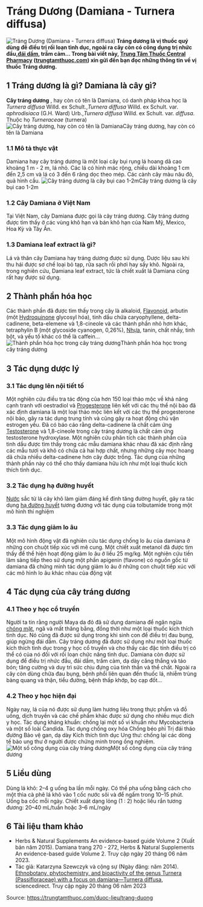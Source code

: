 # Tráng Dương (Damiana - Turnera diffusa)

![Tráng Dương \(Damiana - Turnera diffusa\)](https://trungtamthuoc.com/images/others/trang-duong-1-7338.jpg)
**Tráng dương là vị thuốc quý dùng để điều trị rối loạn tình dục, ngoài ra cây còn có công dụng trị nhức đầu,[đái dầm](https://trungtamthuoc.com/bai-viet/dai-dam-o-tre-em "đái dầm"), trầm cảm... Trong bài viết này, [Trung Tâm Thuốc Central Pharmacy](https://trungtamthuoc.com/ "Trung Tâm Thuốc Central Pharmacy") ([trungtamthuoc.com](https://trungtamthuoc.com/ "trungtamthuoc.com")) xin gửi đến bạn đọc những thông tin về vị thuốc Tráng dương.**
##  1 Tráng dương là gì? Damiana là cây gì?
**Cây tráng dương** , hay còn có tên là Damiana, có danh pháp khoa học là  _Turnera diffusa_ Willd. ex Schult.,_Turnera diffusa_ Willd. ex Schult. var. _aphrodisiaca_ (G.H. Ward) Urb.,_Turnera diffusa_ Willd. ex Schult. var. _diffusa_. Thuộc họ  _Turneraceae_ (turnera)
![Cây tráng dương, hay còn có tên là Damiana](https://trungtamthuoc.com/images/item/trang-duong-2.jpg)Cây tráng dương, hay còn có tên là Damiana
### 1.1 Mô tả thực vật
Damiana hay cây tráng dương là một loại cây bụi rụng lá hoang dã cao khoảng 1 m - 2 m, lá nhỏ. Các lá có hình mác rộng, chiều dài khoảng 1 cm đến 2,5 cm và lá có 3 đến 6 răng dọc theo mép. Các cành cây màu nâu đỏ, quả hình cầu.
![Cây tráng dương là cây bụi cao 1-2m](https://trungtamthuoc.com/images/item/trang-duong-3.jpg)Cây tráng dương là cây bụi cao 1-2m
### 1.2 Cây Damiana ở Việt Nam
Tại Việt Nam, cây Damiana được gọi là cây tráng dương.
Cây tráng dương được tìm thấy ở các vùng khô hạn và bán khô hạn của Nam Mỹ, Mexico, Hoa Kỳ và Tây Ấn.
### 1.3 Damiana leaf extract là gì?
Lá và thân cây Damiana hay tráng dương được sử dụng. Dược liệu sau khi thu hái được sơ chế loại bỏ tạp, rửa sạch rồi phơi hay sấy khô.
Ngoài ra, trong nghiên cứu, Damiana leaf extract, tức là chiết xuất lá Damiana cũng rất hay được sử dụng.
##  2 Thành phần hóa học
Các thành phần đã được tìm thấy trong cây là alkaloid, [Flavonoid](https://trungtamthuoc.com/hoat-chat/flavonoid "Flavonoid"), arbutin (một [Hydroquinone](https://trungtamthuoc.com/hoat-chat/hydroquinone "Hydroquinone") glycosyl hóa), tinh dầu chứa caryophyllene, delta-cadinene, beta-elemene và 1,8-cineole và các thành phần nhỏ hơn khác, tetraphylin B (một glycoside cyanogen, 0,26%), [Nhựa](https://trungtamthuoc.com/hoat-chat/nhua "Nhựa"), tanin, chất nhầy, tinh bột, và yếu tố khác có thể là caffein...
![Thành phần hóa học trong cây tráng dương](https://trungtamthuoc.com/images/item/trang-duong-4.jpg)Thành phần hóa học trong cây tráng dương
##  3 Tác dụng dược lý
### 3.1 Tác dụng lên nội tiết tố
Một nghiên cứu điều tra tác động của hơn 150 loại thảo mộc về khả năng cạnh tranh với oestradiol và [Progesterone](https://trungtamthuoc.com/hoat-chat/progesterone "Progesterone") liên kết với các thụ thể nội bào đã xác định damiana là một loại thảo mộc liên kết với các thụ thể progesterone nội bào, gây ra tác dụng trung tính và cũng gây ra hoạt động chủ vận estrogen yếu. Đã có báo cáo rằng delta-cadinene là chất cảm ứng [Testosterone](https://trungtamthuoc.com/hoat-chat/testosterone "Testosterone") và 1,8-cineole trong cây tráng dương là chất cảm ứng testosterone hydroxylase.
Một nghiên cứu phân tích các thành phần của tinh dầu được tìm thấy trong các mẫu damiana khác nhau đã xác định rằng các mẫu tươi và khô có chứa cả hai hợp chất, nhưng những cây mọc hoang dã chứa nhiều delta-cadinene hơn cây được trồng. Tác dụng của những thành phần này có thể cho thấy damiana hữu ích như một loại thuốc kích thích tình dục.
### 3.2 Tác dụng hạ đường huyết
[Nước](https://trungtamthuoc.com/hoat-chat/nuoc "Nước") sắc từ lá cây khô làm giảm đáng kể đỉnh tăng đường huyết, gây ra tác dụng [hạ đường huyết](https://trungtamthuoc.com/bai-viet/ha-glucose-mau "hạ đường huyết") tương đương với tác dụng của tolbutamide trong một mô hình thí nghiệm
### 3.3 Tác dụng giảm lo âu
Một mô hình động vật đã nghiên cứu tác dụng chống lo âu của damiana ở những con chuột tiếp xúc với mê cung. Một chiết xuất metanol đã được tìm thấy để thể hiện hoạt động giảm lo âu ở liều 25 mg/kg. Một nghiên cứu tiền lâm sàng tiếp theo sử dụng một phần apigenin (flavone) có nguồn gốc từ damiana đã chứng minh tác dụng giảm lo âu ở những con chuột tiếp xúc với các mô hình lo âu khác nhau của động vật
##  4 Tác dụng của cây tráng dương
### 4.1 Theo y học cổ truyền
Người ta tin rằng người Maya da đỏ đã sử dụng damiana để ngăn ngừa [chóng mặt](https://trungtamthuoc.com/bai-viet/chong-mat "chóng mặt"), ngã và mất thăng bằng, đồng thời như một loại thuốc kích thích tình dục. Nó cũng đã được sử dụng trong khi sinh con để điều trị đau bụng, giúp ngừng đái dầm. 
Cây tráng dương đã được sử dụng như một loại thuốc kích thích tình dục trong y học cổ truyền và cho thấy các đặc tính điều trị có thể có của nó đối với rối loạn chức năng tình dục. 
Damiana còn được sử dụng để điều trị nhức đầu, đái dầm, trầm cảm, dạ dày căng thẳng và táo bón; tăng cường và duy trì sức chịu đựng của tinh thần và thể chất.
Ngoài ra cây còn dùng chữa đau bụng, bệnh phổi liên quan đến thuốc lá, nhiễm trùng bàng quang và thận, tiểu đường, bệnh thấp khớp, bọ cạp đốt...
### 4.2 Theo y học hiện đại
Ngày nay, lá của nó được sử dụng làm hương liệu trong thực phẩm và đồ uống, dịch truyền và các chế phẩm khác được sử dụng cho nhiều mục đích y học.
Tác dụng kháng khuẩn: chống lại một số vi khuẩn như Mycobacteria và một số loài Candida.
Tác dụng chống oxy hóa
Chống béo phì
Trị đái tháo đường
Bảo vệ gan, dạ dày
Kích thích tình dục
Ung thư: chống lại các dòng tế bào ung thư ở người được chứng minh trong ống nghiệm.
![Một số công dụng của cây tráng dương](https://trungtamthuoc.com/images/item/trang-duong-5.jpg)Một số công dụng của cây tráng dương
##  5 Liều dùng
Dùng lá khô: 2–4 g uống ba lần mỗi ngày.
Có thể pha uống bằng cách cho một thìa cà phê lá khô vào 1 cốc nước sôi và để ngấm trong 10–15 phút. Uống ba cốc mỗi ngày.
Chiết xuất dạng lỏng (1 : 2) hoặc liều rắn tương đương: 20–40 mL/tuần hoặc 3–6 mL/ngày
##  6 Tài liệu tham khảo
  * Herbs & Natural Supplements An evidence-based guide Volume 2 (Xuất bản năm 2015). Damiana trang 270 - 272, Herbs & Natural Supplements An evidence-based guide Volume 2. Truy cập ngày 20 tháng 06 năm 2023.
  * Tác giả: Katarzyna Szewczyk và cộng sự (Ngày đăng: năm 2014).[ Ethnobotany, phytochemistry, and bioactivity of the genus Turnera (Passifloraceae) with a focus on damiana—Turnera diffusa](https://www.sciencedirect.com/science/article/pii/S0378874114000658), sciencedirect. Truy cập ngày 20 tháng 06 năm 2023




Source: https://trungtamthuoc.com/duoc-lieu/trang-duong